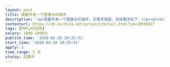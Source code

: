 ```yaml
---                
layout: post       
title: 需要开发一个图像水印插件           
description: '<p>需要开发一个图像水印插件，见需求简图，具体要求如下：</p><p><br></p><p>1.可从外部传递图片，图片在框中自适应显示；</p><p>2. 系统文本 为默认的水印，可 设置字体 排列间距 颜色 透明度 旋转角度。内容为固定。</p><p>3. 自定义文本 为用户在 自定义文本处 输入的文本内容，可设置字体、颜色、透明度； 可拖动(注意!)</p><p>4. 日期 为用户在 日期栏中的选定日期，显示在插件中，可拖动(注意!)</p><p>4. 二维码为 外部提供的图片，可拖动。图片载入时显示一个默认二维码图片，提交后再更新显示新的二维码图片；(注意!)</p><p>5. 点击图片时，连同所有水印可放大显示；</p><p><br></p><p>6. 须可在php网页中实现调用；</p><p>7. 提供所有源码入调用说明；</p><p><br></p><p>8. 希望找到合适的人，长期合适；</p><p><br></p><p>9. 一周内完成。</p>'     
contenturl: https://zb.oschina.net/project/detail.html?id=19030027      
tags: [PHP,H5应用]            
salary: 1000-1000元          
publish_time: '2018-02-28 20:25:51'         
start_time: '2018-02-28 20:25:51'           
apply: 2                   
time_range: 5 天              
status: 招募中                  
---                 
```

